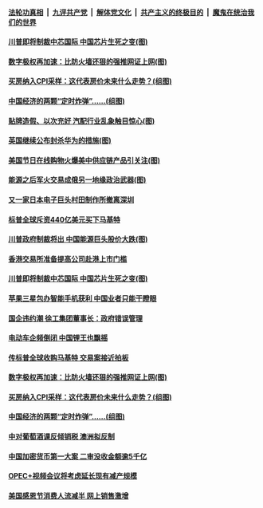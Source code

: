 ####  [法轮功真相](../../../../basic/blob/master/README.md?t=12011032) &nbsp;|&nbsp; [九评共产党](../../../../9ping.md/blob/master/README.md?t=12011032) &nbsp;|&nbsp; [解体党文化](../../../../jtdwh.md/blob/master/README.md?t=12011032)  &nbsp;|&nbsp; [共产主义的终极目的](../../../../gczydzjmd.md/blob/master/README.md?t=12011032) &nbsp;|&nbsp; [魔鬼在统治我们的世界](../../../../mgztzwmdsj.md/blob/master/README.md?t=12011032) 


#### [川普即将制裁中芯国际 中国芯片生死之变(图)](../pages/p5/954247.md?t=12011032) 

#### [数字极权再加速：比防火墙还狠的强推网证上网(图)](../pages/p5/954181.md?t=12011032) 

#### [买房纳入CPI采样：这代表房价未来什么走势？(组图)](../pages/p5/954175.md?t=12011032) 

#### [中国经济的两颗“定时炸弹”……(组图)](../pages/p5/954178.md?t=12011032) 

#### [贴牌造假、以次充好 汽配行业乱象触目惊心(图)](../pages/p5/954149.md?t=12011032) 

#### [英国继续公布封杀华为的措施(图)](../pages/p5/954298.md?t=12011032) 

#### [美国节日在线购物火爆美中供应链产品引关注(图)](../pages/p5/954292.md?t=12011032) 

#### [能源之后军火交易成俄另一地缘政治武器(图)](../pages/p5/954290.md?t=12011032) 


#### [又一家日本电子巨头村田制作所撤离深圳](../pages/p5/954264.md?t=12011032) 

#### [标普全球斥资440亿美元买下马基特](../pages/p5/954259.md?t=12011032) 

#### [川普政府制裁将出 中国能源巨头股价大跌(图)](../pages/p5/954255.md?t=12011032) 

#### [香港交易所准备提高公司赴港上市门槛](../pages/p5/954249.md?t=12011032) 

#### [川普即将制裁中芯国际 中国芯片生死之变(图)](../pages/p5/954247.md?t=12011032) 

#### [苹果三星包办智能手机获利 中国业者只能干瞪眼](../pages/p5/954241.md?t=12011032) 

#### [国企违约潮 徐工集团董事长：政府错误管理](../pages/p5/954238.md?t=12011032) 

#### [电动车企频倒闭 中国锂王也飘摇](../pages/p5/954234.md?t=12011032) 

#### [传标普全球收购马基特 交易案接近拍板](../pages/p5/954228.md?t=12011032) 

#### [数字极权再加速：比防火墙还狠的强推网证上网(图)](../pages/p5/954181.md?t=12011032) 

#### [买房纳入CPI采样：这代表房价未来什么走势？(组图)](../pages/p5/954175.md?t=12011032) 

#### [中国经济的两颗“定时炸弹”……(组图)](../pages/p5/954178.md?t=12011032) 

#### [中对葡萄酒课反倾销税 澳洲拟反制](../pages/p5/954156.md?t=12011032) 

#### [中国加密货币第一大案 二审没收金额逾5千亿](../pages/p5/954155.md?t=12011032) 

#### [OPEC+视频会议将考虑延长现有减产规模](../pages/p5/954152.md?t=12011032) 

#### [美国感恩节消费人流减半 网上销售激增](../pages/p5/954151.md?t=12011032) 

